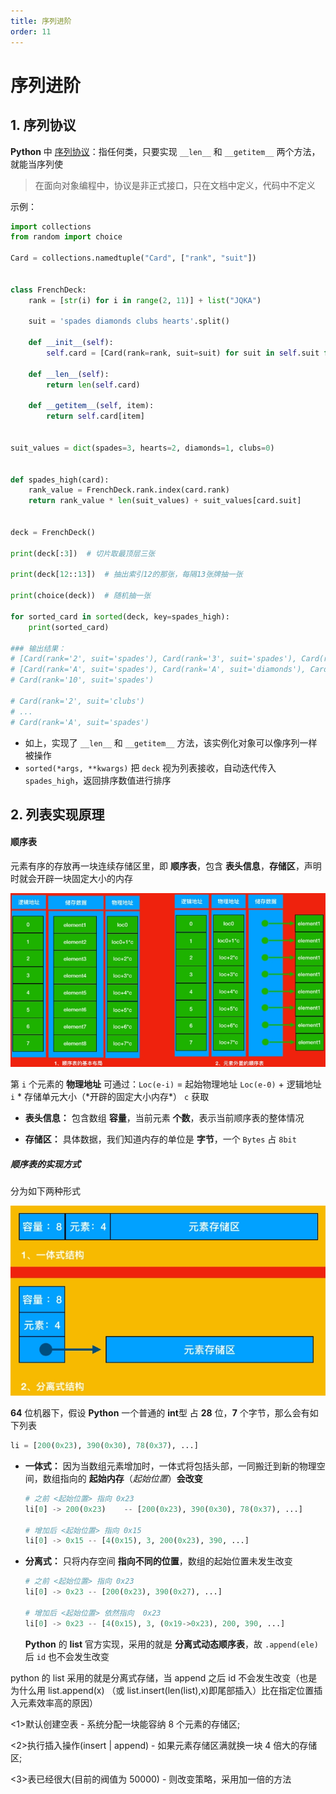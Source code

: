 ```yaml
---
title: 序列进阶
order: 11
---
```


# 序列进阶

## 1. 序列协议

**Python** 中 [序列协议](https://docs.python.org/zh-cn/3/c-api/sequence.html)：指任何类，只要实现 `__len__` 和 `__getitem__` 两个方法，就能当序列使

> 在面向对象编程中，协议是非正式接口，只在文档中定义，代码中不定义

示例：

```python
import collections
from random import choice

Card = collections.namedtuple("Card", ["rank", "suit"])


class FrenchDeck:
    rank = [str(i) for i in range(2, 11)] + list("JQKA")

    suit = 'spades diamonds clubs hearts'.split()

    def __init__(self):
        self.card = [Card(rank=rank, suit=suit) for suit in self.suit for rank in self.rank]

    def __len__(self):
        return len(self.card)

    def __getitem__(self, item):
        return self.card[item]


suit_values = dict(spades=3, hearts=2, diamonds=1, clubs=0)


def spades_high(card):
    rank_value = FrenchDeck.rank.index(card.rank)
    return rank_value * len(suit_values) + suit_values[card.suit]


deck = FrenchDeck()

print(deck[:3])  # 切片取最顶层三张

print(deck[12::13])  # 抽出索引12的那张，每隔13张牌抽一张

print(choice(deck))  # 随机抽一张

for sorted_card in sorted(deck, key=spades_high):
    print(sorted_card)

### 输出结果：
# [Card(rank='2', suit='spades'), Card(rank='3', suit='spades'), Card(rank='4', suit='spades')]
# [Card(rank='A', suit='spades'), Card(rank='A', suit='diamonds'), Card(rank='A', suit='clubs'), Card(rank='A', suit='hearts')]
# Card(rank='10', suit='spades')

# Card(rank='2', suit='clubs')
# ...
# Card(rank='A', suit='spades')
```

- 如上，实现了 `__len__` 和 `__getitem__` 方法，该实例化对象可以像序列一样被操作
- `sorted(*args, **kwargs)` 把 `deck` 视为列表接收，自动迭代传入 `spades_high`，返回排序数值进行排序

## 2. 列表实现原理

#### **顺序表**

元素有序的存放再一块连续存储区里，即 **顺序表**，包含 **表头信息**，**存储区**，声明时就会开辟一块固定大小的内存

<img src="./img/顺序表.jpg">

第 `i` 个元素的 **物理地址** 可通过：`Loc(e-i)` = 起始物理地址 `Loc(e-0)` + 逻辑地址 `i` * 存储单元大小（*开辟的固定大小内存\*） `c` 获取

- **表头信息：** 包含数组 **容量**，当前元素 **个数**，表示当前顺序表的整体情况

- **存储区：** 具体数据，我们知道内存的单位是 **字节**，一个 `Bytes` 占 `8bit`

##### **顺序表的实现方式**

分为如下两种形式

<img src="./img/顺序表两种实现方式.jpg">

**64** 位机器下，假设 **Python** 一个普通的 **int**型 占 **28** 位，**7** 个字节，那么会有如下列表

```python
li = [200(0x23), 390(0x30), 78(0x37), ...]
```

- **一体式：** 因为当数组元素增加时，一体式将包括头部，一同搬迁到新的物理空间，数组指向的 **起始内存**（_起始位置_）**会改变**

  ```python
  # 之前 <起始位置> 指向 0x23
  li[0] -> 200(0x23)	-- [200(0x23), 390(0x30), 78(0x37), ...]

  # 增加后 <起始位置> 指向 0x15
  li[0] -> 0x15	-- [4(0x15), 3, 200(0x23), 390, ...]
  ```

- **分离式：** 只将内存空间 **指向不同的位置**，数组的起始位置未发生改变

  ```python
  # 之前 <起始位置> 指向 0x23
  li[0] -> 0x23	-- [200(0x23), 390(0x27), ...]

  # 增加后 <起始位置> 依然指向  0x23
  li[0] -> 0x23	-- [4(0x15), 3, (0x19->0x23), 200, 390, ...]
  ```

  **Python** 的 **list** 官方实现，采用的就是 **分离式动态顺序表**，故 `.append(ele)` 后 `id` 也不会发生改变

python 的 list 采用的就是分离式存储，当 append 之后 id 不会发生改变（也是为什么用 list.append(x) （或 list.insert(len(list),x)即尾部插入）比在指定位置插入元素效率高的原因）

<1>默认创建空表 - 系统分配一块能容纳 8 个元素的存储区;

<2>执行插入操作(insert | append) - 如果元素存储区满就换一块 4 倍大的存储区;

<3>表已经很大(目前的阀值为 50000) - 则改变策略，采用加一倍的方法
